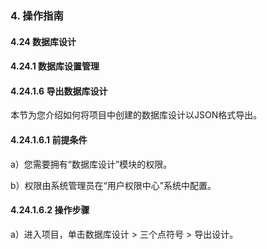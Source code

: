 ### 4. 操作指南

#### 4.24 数据库设计

#### 4.24.1 数据库设置管理

#### 4.24.1.6 导出数据库设计

本节为您介绍如何将项目中创建的数据库设计以JSON格式导出。

#### 4.24.1.6.1 前提条件

a）您需要拥有“数据库设计”模块的权限。

b）权限由系统管理员在“用户权限中心”系统中配置。

#### 4.24.1.6.2 操作步骤

a）进入项目，单击数据库设计 > 三个点符号 > 导出设计。
